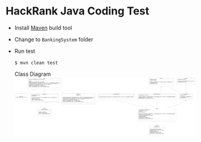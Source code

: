 # HackRank Java Coding Test

* Install [Maven](https://www.tutorialspoint.com/maven) build tool
* Change to `BankingSystem` folder
* Run test
  ```
  $ mvn clean test
  ```
  
  Class Diagram
  ![UML](./BankingSystem.png)